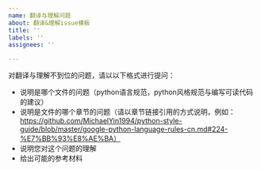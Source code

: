```yaml
---
name: 翻译与理解问题
about: 翻译&理解issue模板
title: ''
labels: ''
assignees: ''

---
```


对翻译与理解不到位的问题，请以以下格式进行提问：
- 说明是哪个文件的问题（python语言规范，python风格规范与编写可读代码的建议）
- 说明是文件的哪个章节的问题（请以章节链接引用的方式说明，例如：https://github.com/MichaelYin1994/python-style-guide/blob/master/google-python-language-rules-cn.md#224-%E7%BB%93%E8%AE%BA）
- 说明您对这个问题的理解
- 给出可能的参考材料
